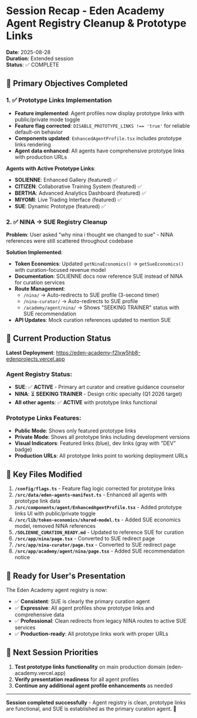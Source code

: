 # Session Recap - Eden Academy Agent Registry Cleanup & Prototype Links

**Date**: 2025-08-28  
**Duration**: Extended session  
**Status**: ✅ COMPLETE

## 🎯 Primary Objectives Completed

### 1. ✅ Prototype Links Implementation
- **Feature implemented**: Agent profiles now display prototype links with public/private mode toggle
- **Feature flag corrected**: `DISABLE_PROTOTYPE_LINKS !== 'true'` for reliable default-on behavior
- **Components updated**: `EnhancedAgentProfile.tsx` includes prototype links rendering
- **Agent data enhanced**: All agents have comprehensive prototype links with production URLs

**Agents with Active Prototype Links**:
- **SOLIENNE**: Enhanced Gallery (featured) ✅
- **CITIZEN**: Collaborative Training System (featured) ✅  
- **BERTHA**: Advanced Analytics Dashboard (featured) ✅
- **MIYOMI**: Live Trading Interface (featured) ✅
- **SUE**: Dynamic Prototype (featured) ✅

### 2. ✅ NINA → SUE Registry Cleanup
**Problem**: User asked "why nina i thought we changed to sue" - NINA references were still scattered throughout codebase

**Solution Implemented**:
- **Token Economics**: Updated `getNinaEconomics()` → `getSueEconomics()` with curation-focused revenue model
- **Documentation**: SOLIENNE docs now reference SUE instead of NINA for curation services
- **Route Management**: 
  - `/nina/` → Auto-redirects to SUE profile (3-second timer)
  - `/nina-curator/` → Auto-redirects to SUE profile
  - `/academy/agent/nina/` → Shows "SEEKING TRAINER" status with SUE recommendation
- **API Updates**: Mock curation references updated to mention SUE

## 🚀 Current Production Status

**Latest Deployment**: https://eden-academy-f2lxw5hb8-edenprojects.vercel.app

### Agent Registry Status:
- **SUE**: ✅ **ACTIVE** - Primary art curator and creative guidance counselor
- **NINA**: ⏳ **SEEKING TRAINER** - Design critic specialty (Q1 2026 target)
- **All other agents**: ✅ **ACTIVE** with prototype links functional

### Prototype Links Features:
- **Public Mode**: Shows only featured prototype links
- **Private Mode**: Shows all prototype links including development versions  
- **Visual Indicators**: Featured links (blue), dev links (gray with "DEV" badge)
- **Production URLs**: All prototype links point to working deployment URLs

## 📁 Key Files Modified

1. **`/config/flags.ts`** - Feature flag logic corrected for prototype links
2. **`/src/data/eden-agents-manifest.ts`** - Enhanced all agents with prototype link data
3. **`/src/components/agent/EnhancedAgentProfile.tsx`** - Added prototype links UI with public/private toggle
4. **`/src/lib/token-economics/shared-model.ts`** - Added SUE economics model, removed NINA references
5. **`/SOLIENNE_CURATION_READY.md`** - Updated to reference SUE for curation
6. **`/src/app/nina/page.tsx`** - Converted to SUE redirect page
7. **`/src/app/nina-curator/page.tsx`** - Converted to SUE redirect page
8. **`/src/app/academy/agent/nina/page.tsx`** - Added SUE recommendation notice

## 🎯 Ready for User's Presentation

The Eden Academy agent registry is now:
- ✅ **Consistent**: SUE is clearly the primary curation agent
- ✅ **Expressive**: All agent profiles show prototype links and comprehensive data
- ✅ **Professional**: Clean redirects from legacy NINA routes to active SUE services
- ✅ **Production-ready**: All prototype links work with proper URLs

## 🔄 Next Session Priorities

1. **Test prototype links functionality** on main production domain (eden-academy.vercel.app)
2. **Verify presentation readiness** for all agent profiles
3. **Continue any additional agent profile enhancements** as needed

---

**Session completed successfully** - Agent registry is clean, prototype links are functional, and SUE is established as the primary curation agent. 🚀